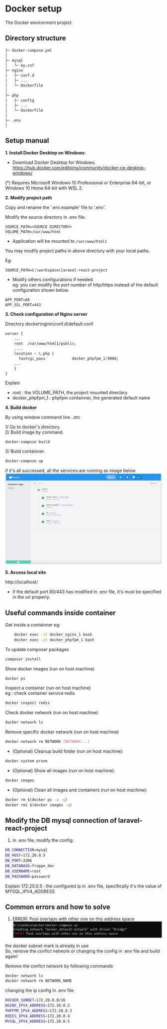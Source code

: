 Docker setup
===============

The Docker environment project.

## Directory structure
```
├─ docker-compose.yml
│
├─ mysql
│   └─ my.cnf
├─ nginx
|   ├─ conf.d
|   ├─ ...
│   └─ Dockerfile
│
├─ php
|   ├─ config
|   ├─ ...
│   └─ Dockerfile
│
├─ .env
│
```

## Setup manual
**1. Install Docker Desktop on Windows**:

- Download Docker Desktop for Windows. </br>
  https://hub.docker.com/editions/community/docker-ce-desktop-windows/

(*) Requires Microsoft Windows 10 Professional or Enterprise 64-bit, or Windows 10 Home 64-bit with WSL 2.

**2. Modify project path**

Copy and rename the '.env.example' file to '.env'.

Modify the source directory in .env file.
```
SOURCE_PATH=<SOURCE DIRECTORY>
VOLUME_PATH=/var/www/html
```

- Application will be mounted to `/var/www/html1`
 
You may modify project paths <SOURCE DIRECTORY> in above directory with your local paths.

Eg:
```
SOURCE_PATH=C:\workspace\laravel-react-project
```

- Modify others configurations if needed.</br>
eg: you can modify the port number of http/https instead of the default configuration shown below.
```
APP_PORT=80
APP_SSL_PORT=443
```

**3. Check configuration of Nginx server**

Directory docker\nginx\conf.d\default.conf
```
server {
    ...
    root  /var/www/html1/public;
    ....
    location ~ \.php {
      fastcgi_pass            docker_phpfpm_1:9000;
    ...
    }
}
```
Explain
- root : the VOLUME_PATH, the project mounted directory
- docker_phpfpm_1 : phpfpm containner, the generated default name

**4. Build docker**

By using window command line ..etc<br />

1/ Go to docker's directory.<br />
2/ Build image by command.<br />
```bash
docker-compose build
```

3/ Build containner.																				
```bash
docker-compose up
```

if it's all successed, all the services are running as image below
![Mount](wiki/docker-desktop.JPG)

**5. Access local site**

http://localhost/

* if the default port 80/443 has modified in .env file, it's must be specified in the url properly.

## Useful commands inside container

Get inside a containner
eg:
```bash
    docker exec -it docker_nginx_1 bash
    docker exec -it docker_phpfpm_1 bash
```

To update composer packages
```bash
composer install
```

Show docker images (run on host machine)
```bash
docker ps
```									

Inspect a container (run on host machine)	</br>
eg : check container service redis</br>
```bash
docker inspect redis
```

Check docker network (run on host machine)
```bash
docker network ls
```

Remove specific docker network (run on host machine)
```bash
docker network rm NETWORK [NETWORK...]
```

- (Optional) Cleanup build folder (run on host machine):
```bash
docker system prune
```

- (Optional) Show all images (run on host machine):
```bash
docker images
```

- (Optional) Clean all images and containers (run on host machine):
```bash
docker rm $(docker ps -a -q)
docker rmi $(docker images -q)
```

## Modify the DB mysql connection of laravel-react-project
1. In .env file, modify the config:
```bash
DB_CONNECTION=mysql
DB_HOST=172.20.0.5
DB_PORT=3306
DB_DATABASE=frappe_dev
DB_USERNAME=root
DB_PASSWORD=password
```
Explain
172.20.0.5 : the configured ip in .env file, specifically it's the value of MYSQL_IPV4_ADDRESS

## Common errors and how to solve
1. ERROR: Pool overlaps with other one on this address space
![Mount](wiki/error_pool_overlaps.JPG)

the docker subnet mark is already in use </br>
So, remove the confict network or changing the config in .env file and build again!

Remove the confict network by following commands
```bash
docker network ls
docker network rm NETWORK_NAME
```

changing the ip config in .env file.
```bash
DOCKER_SUBNET=172.20.0.0/16
NGINX_IPV4_ADDRESS=172.20.0.2
PHPFPM_IPV4_ADDRESS=172.20.0.3
REDIS_IPV4_ADDRESS=172.20.0.4
MYSQL_IPV4_ADDRESS=172.20.0.5 
```
